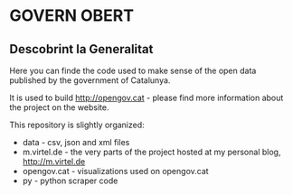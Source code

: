 # GOVERN OBERT
## Descobrint la Generalitat

Here you can finde the code used to make sense of the open data published by the government of Catalunya.

It is used to build http://opengov.cat - please find more information about the project on the website.

This repository is slightly organized: 

  - data - csv, json and xml files
  - m.virtel.de - the very parts of the project hosted at my personal blog, http://m.virtel.de
  - opengov.cat - visualizations used on opengov.cat
  - py - python scraper code
  
  

